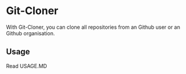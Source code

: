 # Git-Cloner
With Git-Cloner, you can clone all repositories from an Github user or an Github 
organisation.

## Usage
Read USAGE.MD
